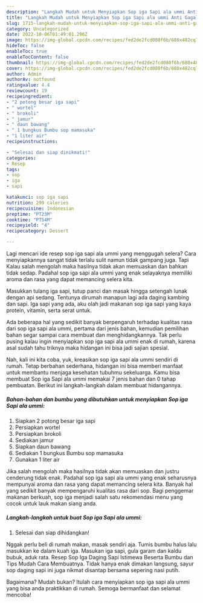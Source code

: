 ```yaml
---
description: "Langkah Mudah untuk Menyiapkan Sop iga Sapi ala ummi Anti Gagal"
title: "Langkah Mudah untuk Menyiapkan Sop iga Sapi ala ummi Anti Gagal"
slug: 1715-langkah-mudah-untuk-menyiapkan-sop-iga-sapi-ala-ummi-anti-gagal
category: Uncategorized
date: 2022-10-06T01:49:01.296Z
image: https://img-global.cpcdn.com/recipes/fed2de2fcd080f6b/680x482cq70/sop-iga-sapi-ala-ummi-foto-resep-utama.jpg
hideToc: false
enableToc: true
enableTocContent: false
thumbnail: https://img-global.cpcdn.com/recipes/fed2de2fcd080f6b/680x482cq70/sop-iga-sapi-ala-ummi-foto-resep-utama.jpg
cover: https://img-global.cpcdn.com/recipes/fed2de2fcd080f6b/680x482cq70/sop-iga-sapi-ala-ummi-foto-resep-utama.jpg
author: Admin
authorAv: notfound
ratingvalue: 4.4
reviewcount: 19
recipeingredient:
- "2 potong besar iga sapi"
- " wortel"
- " brokoli"
- " jamur"
- " daun bawang"
- " 1 bungkus Bumbu sop mamasuka"
- "1 liter air"
recipeinstructions:

- "Selesai dan siap dinikmati!"
categories:
- Resep
tags:
- sop
- iga
- sapi

katakunci: sop iga sapi 
nutrition: 299 calories
recipecuisine: Indonesian
preptime: "PT23M"
cooktime: "PT54M"
recipeyield: "4"
recipecategory: Dessert

---
```



Lagi mencari ide resep sop iga sapi ala ummi yang menggugah selera? Cara menyiapkannya sangat tidak terlalu sulit namun tidak gampang juga. Tapi Kalau salah mengolah maka hasilnya tidak akan memuaskan dan bahkan tidak sedap. Padahal sop iga sapi ala ummi yang enak selayaknya memiliki aroma dan rasa yang dapat memancing selera kita.


Masukkan tulang iga sapi, tutup panci dan masak hingga setengah lunak dengan api sedang. Tentunya dirumah manapun lagi ada daging kambing dan sapi. Iga sapi yang ada, aku olah jadi makanan sop iga sapi yang kaya protein, vitamin, serta serat untuk.

Ada beberapa hal yang sedikit banyak berpengaruh terhadap kualitas rasa dari sop iga sapi ala ummi, pertama dari jenis bahan, kemudian pemilihan bahan segar sampai cara membuat dan menghidangkannya. Tak perlu pusing kalau ingin menyiapkan sop iga sapi ala ummi enak di rumah, karena asal sudah tahu triknya maka hidangan ini bisa jadi sajian spesial.


Nah, kali ini kita coba, yuk, kreasikan sop iga sapi ala ummi sendiri di rumah. Tetap berbahan sederhana, hidangan ini bisa memberi manfaat untuk membantu menjaga kesehatan tubuhmu sekeluarga. Kamu bisa membuat Sop iga Sapi ala ummi memakai 7 jenis bahan dan 0 tahap pembuatan. Berikut ini langkah-langkah dalam membuat hidangannya.

<!--inarticleads1-->

##### Bahan-bahan dan bumbu yang dibutuhkan untuk menyiapkan Sop iga Sapi ala ummi:

1. Siapkan 2 potong besar iga sapi
1. Persiapkan  wortel
1. Persiapkan  brokoli
1. Sediakan  jamur
1. Siapkan  daun bawang
1. Sediakan  1 bungkus Bumbu sop mamasuka
1. Gunakan 1 liter air


Jika salah mengolah maka hasilnya tidak akan memuaskan dan justru cenderung tidak enak. Padahal sop iga sapi ala ummi yang enak seharusnya mempunyai aroma dan rasa yang dapat memancing selera kita. Banyak hal yang sedikit banyak mempengaruhi kualitas rasa dari sop. Bagi penggemar makanan berkuah, sop iga menjadi salah satu rekomendasi menu yang cocok untuk lauk makan siang anda. 

<!--inarticleads2-->

##### Langkah-langkah untuk buat Sop iga Sapi ala ummi:


1. Selesai dan siap dihidangkan!

Nggak perlu beli di rumah makan, masak sendiri aja. Tumis bumbu halus lalu masukkan ke dalam kuah iga. Masukan iga sapi, gula garam dan kaldu bubuk, aduk rata. Resep Sop Iga Daging Sapi Istimewa Beserta Bumbu dan Tips Mudah Cara Membuatnya. Tidak hanya enak dimakan langsung, sayur sop daging sapi ini juga nikmat disantap bersama sepering nasi putih. 

Bagaimana? Mudah bukan? Itulah cara menyiapkan sop iga sapi ala ummi yang bisa anda praktikkan di rumah. Semoga bermanfaat dan selamat mencoba!
